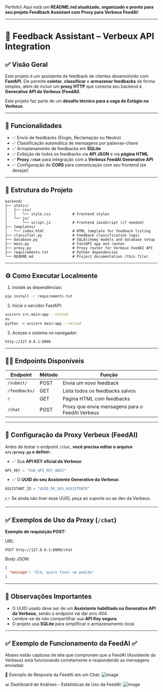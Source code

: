 Perfeito! Aqui está um **README.md atualizado, organizado e pronto para seu projeto Feedback Assistant com Proxy para Verbeux FeedAI:**

---

# 📢 Feedback Assistant – Verbeux API Integration

## ✅ Visão Geral

Este projeto é um assistente de feedback de clientes desenvolvido com **FastAPI**. Ele permite **coletar**, **classificar** e **armazenar feedbacks** de forma simples, além de incluir um **proxy HTTP** que conecta seu backend à **Generative API da Verbeux (FeedAI)**.

Este projeto faz parte de um **desafio técnico para a vaga de Estágio na Verbeux**.

---

## 🚀 Funcionalidades

* ✅ Envio de feedbacks (Elogio, Reclamação ou Neutro)
* ✅ Classificação automática de mensagens por palavras-chave
* ✅ Armazenamento de feedbacks em **SQLite**
* ✅ Exibição de todos os feedbacks via **API JSON** e via **página HTML**
* ✅ **Proxy `/chat`** para integração com a **Verbeux FeedAI Generative API**
* ✅ Configuração de **CORS** para comunicação com seu frontend (se desejar)

---

## 📂 Estrutura do Projeto

```
backend/
├── static/
│   ├── css/
│   │   └── style.css          # Frontend styles
│   └── js/
│       └── script.js          # Frontend JavaScript (if needed)
├── templates/
│   └── index.html             # HTML template for feedback listing
├── classifier.py              # Feedback classification logic
├── database.py                # SQLAlchemy models and database setup
├── main.py                    # FastAPI app and routes
├── proxy.py                   # Proxy router for Verbeux FeedAI API
├── requirements.txt           # Python dependencies
└── README.md                  # Project documentation (this file)

```

---

## ⚙️ Como Executar Localmente

1. Instale as dependências:

```bash
pip install -r requirements.txt
```

2. Inicie o servidor FastAPI:

```bash
uvicorn src.main:app --reload
ou
python -m uvicorn main:app --reload
```

3. Acesse o sistema no navegador:

```
http://127.0.0.1:8000
```

---

## 🧑‍💻 Endpoints Disponíveis

| Endpoint      | Método | Função                                          |
| ------------- | ------ | ----------------------------------------------- |
| `/submit/`    | POST   | Envia um novo feedback                          |
| `/feedbacks/` | GET    | Lista todos os feedbacks salvos                 |
| `/`           | GET    | Página HTML com feedbacks                       |
| `/chat`       | POST   | Proxy que envia mensagens para o FeedAI Verbeux |

---

## 🔑 Configuração da Proxy Verbeux (FeedAI)

Antes de testar o endpoint `/chat`, **você precisa editar o arquivo `src/proxy.py` e definir:**

* ✅ Sua **API KEY oficial da Verbeux**:

```python
API_KEY = "SUA_API_KEY_AQUI"
```

* ✅ O **UUID do seu Assistente Generative da Verbeux**:

```python
ASSISTANT_ID = "UUID_DO_SEU_ASSISTENTE"
```

👉 Se ainda não tiver esse UUID, peça ao suporte ou ao dev da Verbeux.

---

## ✅ Exemplos de Uso da Proxy (`/chat`)

**Exemplo de requisição POST:**

URL:

```
POST http://127.0.0.1:8000/chat
```

Body JSON:

```json
{
  "message": "Olá, quero fazer um pedido"
}
```

---

## 📝 Observações Importantes

* O UUID usado deve ser de um **Assistente habilitado na Generative API da Verbeux**, senão o endpoint vai dar erro 404.
* Lembre-se de não compartilhar sua **API Key segura**.
* O projeto usa **SQLite** para simplificar o armazenamento local.

---

## ✅ Exemplo de Funcionamento da FeedAI ✅

Abaixo estão capturas de tela que comprovam que a FeedAI (Assistente da Verbeux) está funcionando corretamente e respondendo as mensagens enviadas:

🎤 Exemplo de Resposta da FeedAI em um Chat:
![image](https://github.com/user-attachments/assets/f5626ad4-878d-499c-a4f5-9fbee027c84f)



📊 Dashboard de Análises - Estatísticas de Uso da FeedAI:
![image](https://github.com/user-attachments/assets/41894bc0-9e7f-407b-a6c9-4c4b916ecdf7)


